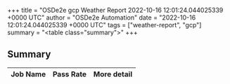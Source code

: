 +++
title = "OSDe2e gcp Weather Report 2022-10-16 12:01:24.044025339 +0000 UTC"
author = "OSDe2e Automation"
date = "2022-10-16 12:01:24.044025339 +0000 UTC"
tags = ["weather-report", "gcp"]
summary = "<table class=\"summary\"></table>"
+++
## Summary

| Job Name | Pass Rate | More detail |
|----------|-----------|-------------|




